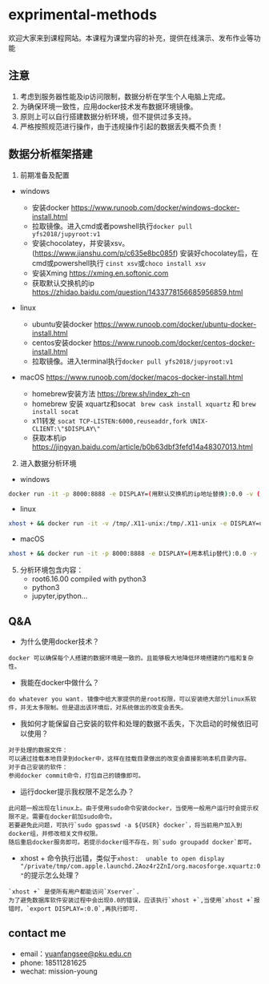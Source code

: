 # exprimental-methods
欢迎大家来到课程网站。本课程为课堂内容的补充，提供在线演示、发布作业等功能

## 注意
1. 考虑到服务器性能及ip访问限制，数据分析在学生个人电脑上完成。
2. 为确保环境一致性，应用docker技术发布数据环境镜像。
3. 原则上可以自行搭建数据分析环境，但不提供过多支持。
4. 严格按照规范进行操作，由于违规操作引起的数据丢失概不负责！

## 数据分析框架搭建

1. 前期准备及配置
  * windows 
    * 安装docker https://www.runoob.com/docker/windows-docker-install.html
    * 拉取镜像。进入cmd或者powshell执行`docker pull yfs2018/jupyroot:v1`
    * 安装chocolatey，并安装xsv。(https://www.jianshu.com/p/c635e8bc085f) 安装好chocolatey后，在cmd或powershell执行 `cinst xsv`或`choco install xsv`
    * 安装Xming https://xming.en.softonic.com
    * 获取默认交换机的ip https://zhidao.baidu.com/question/1433778156685956859.html
  * linux
    * ubuntu安装docker https://www.runoob.com/docker/ubuntu-docker-install.html
    * centos安装docker https://www.runoob.com/docker/centos-docker-install.html
    * 拉取镜像。进入terminal执行`docker pull yfs2018/jupyroot:v1`
   
  * macOS https://www.runoob.com/docker/macos-docker-install.html
    * homebrew安装方法 https://brew.sh/index_zh-cn
    * homebrew 安装 xquartz和socat     ` brew cask install xquartz` 和 `brew install socat`
    * x11转发 `socat TCP-LISTEN:6000,reuseaddr,fork UNIX-CLIENT:\"$DISPLAY\"`
    * 获取本机ip https://jingyan.baidu.com/article/b0b63dbf3fefd14a48307013.html

 2. 进入数据分析环境
  * windows
  ```bash
  docker run -it -p 8000:8888 -e DISPLAY=(用默认交换机的ip地址替换):0.0 -v (用本机存放数据文件位置路径代替):(/notebook)  yfs2018/jupyroot:v1 
  ```
  * linux
  ```bash
  xhost + && docker run -it -v /tmp/.X11-unix:/tmp/.X11-unix -e DISPLAY=unix$DISPLAY -p 8000:8888 -v (用本机存放数据文件位置路径代替):(/notebook) yfs2018/jupyroot:v1
  ```
  * macOS
  ```bash
  xhost + && docker run -it -p 8000:8888 -e DISPLAY=(用本机ip替代):0.0 -v (用本机存放数据文件位置路径代替):(/notebook) yfs2018/jupyroot:v1
  ```
 
5. 分析环境包含内容：
   - root6.16.00 compiled with python3
   - python3
   - jupyter,ipython...
   

## Q&A
- 为什么使用docker技术？
```
docker 可以确保每个人搭建的数据环境是一致的。且能够极大地降低环境搭建的门槛和复杂性。
```
- 我能在docker中做什么？
```
do whatever you want. 镜像中给大家提供的是root权限，可以安装绝大部分linux系软件，并无太多限制。但是退出该环境后，对系统做出的改变会丢失。
```
- 我如何才能保留自己安装的软件和处理的数据不丢失，下次启动的时候依旧可以使用？
```
对于处理的数据文件：
可以通过挂载本地目录到docker中，这样在挂载目录做出的改变会直接影响本机目录内容。
对于自己安装的软件：
参阅docker commit命令，打包自己的镜像即可。
```
- 运行docker提示我权限不足怎么办？
```
此问题一般出现在linux上。由于使用sudo命令安装docker，当使用一般用户运行时会提示权限不足。需要在docker前加sudo命令。
若要避免此问题，可执行`sudo gpasswd -a ${USER} docker`，将当前用户加入到docker组，并修改相关文件权限。
随后重启docker服务即可。若提示docker组不存在，则`sudo groupadd docker`即可。
```
- xhost + 命令执行出错，类似于`xhost:  unable to open display "/private/tmp/com.apple.launchd.2Aoz4r2ZnI/org.macosforge.xquartz:0"`的提示怎么处理？
```
`xhost +` 是使所有用户都能访问`Xserver`. 
为了避免数据库软件安装过程中会出现0.0的错误，应该执行`xhost +`,当使用`xhost +`报错时，`export DISPLAY=:0.0`,再执行即可.
```
## contact me
- email：yuanfangsee@pku.edu.cn
- phone: 18511281625
- wechat: mission-young
